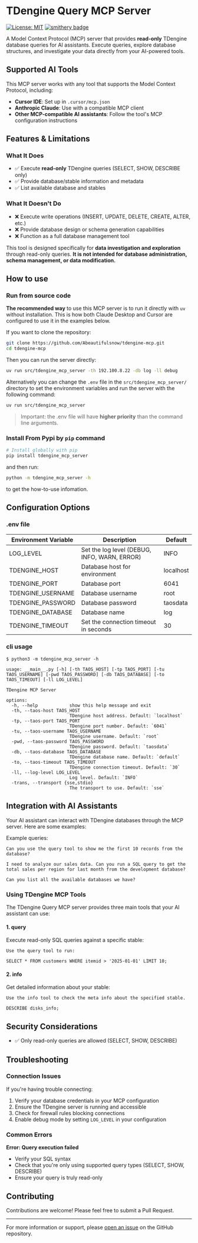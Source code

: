 # TDengine Query MCP Server

[![License: MIT](https://img.shields.io/badge/License-MIT-yellow.svg)](https://opensource.org/licenses/MIT)
[![smithery badge](https://smithery.ai/badge/@Abeautifulsnow/tdengine-mcp)](https://smithery.ai/server/@Abeautifulsnow/tdengine-mcp)

A Model Context Protocol (MCP) server that provides **read-only** TDengine database queries for AI assistants. Execute queries, explore database structures, and investigate your data directly from your AI-powered tools.

## Supported AI Tools

This MCP server works with any tool that supports the Model Context Protocol, including:

- **Cursor IDE**: Set up in `.cursor/mcp.json`
- **Anthropic Claude**: Use with a compatible MCP client
- **Other MCP-compatible AI assistants**: Follow the tool's MCP configuration instructions

## Features & Limitations

### What It Does

- ✅ Execute **read-only** TDengine queries (SELECT, SHOW, DESCRIBE only)
- ✅ Provide database/stable information and metadata
- ✅ List available database and stables

### What It Doesn't Do

- ❌ Execute write operations (INSERT, UPDATE, DELETE, CREATE, ALTER, etc.)
- ❌ Provide database design or schema generation capabilities
- ❌ Function as a full database management tool

This tool is designed specifically for **data investigation and exploration** through read-only queries. **It is not intended for database administration, schema management, or data modification.**

## How to use

### Run from source code

**The recommended way** to use this MCP server is to run it directly with `uv` without installation. This is how both Claude Desktop and Cursor are configured to use it in the examples below.

If you want to clone the repository:

```bash
git clone https://github.com/Abeautifulsnow/tdengine-mcp.git
cd tdengine-mcp
```

Then you can run the server directly:

```bash
uv run src/tdengine_mcp_server -th 192.100.8.22 -db log -ll debug
```

Alternatively you can change the `.env` file in the `src/tdengine_mcp_server/` directory to set the environment variables and run the server with the following command:

```bash
uv run src/tdengine_mcp_server
```

> Important: the .env file will have **higher priority** than the command line arguments.

### Install From Pypi by `pip` command

```bash
# Install globally with pip
pip install tdengine_mcp_server
```

and then run:

```bash
python -m tdengine_mcp_server -h
```

to get the how-to-use infomation.

## Configuration Options

### .env file

| Environment Variable | Description | Default |
|---------------------|-------------|---------|
| LOG_LEVEL | Set the log level (DEBUG, INFO, WARN, ERROR) | INFO |
| TDENGINE_HOST | Database host for environment | localhost |
| TDENGINE_PORT | Database port | 6041 |
| TDENGINE_USERNAME | Database username | root |
| TDENGINE_PASSWORD | Database password | taosdata |
| TDENGINE_DATABASE | Database name | log |
| TDENGINE_TIMEOUT | Set the connection timeout in seconds | 30 |

### cli usage

```text
$ python3 -m tdengine_mcp_server -h

usage: __main__.py [-h] [-th TAOS_HOST] [-tp TAOS_PORT] [-tu TAOS_USERNAME] [-pwd TAOS_PASSWORD] [-db TAOS_DATABASE] [-to TAOS_TIMEOUT] [-ll LOG_LEVEL]

TDengine MCP Server

options:
  -h, --help            show this help message and exit
  -th, --taos-host TAOS_HOST
                        TDengine host address. Default: `localhost`
  -tp, --taos-port TAOS_PORT
                        TDengine port number. Default: `6041`
  -tu, --taos-username TAOS_USERNAME
                        TDengine username. Default: `root`
  -pwd, --taos-password TAOS_PASSWORD
                        TDengine password. Default: `taosdata`
  -db, --taos-database TAOS_DATABASE
                        TDengine database name. Default: `default`
  -to, --taos-timeout TAOS_TIMEOUT
                        TDengine connection timeout. Default: `30`
  -ll, --log-level LOG_LEVEL
                        Log level. Default: `INFO`
  -trans, --transport {sse,stdio}
                        The transport to use. Default: `sse`
```

## Integration with AI Assistants

Your AI assistant can interact with TDengine databases through the MCP server. Here are some examples:

Example queries:

```
Can you use the query tool to show me the first 10 records from the database?
```

```
I need to analyze our sales data. Can you run a SQL query to get the total sales per region for last month from the development database?
```

```
Can you list all the available databases we have?
```

### Using TDengine MCP Tools

The TDengine Query MCP server provides three main tools that your AI assistant can use:

#### 1. query

Execute read-only SQL queries against a specific stable:

```
Use the query tool to run:

SELECT * FROM customers WHERE itemid > '2025-01-01' LIMIT 10;
```

#### 2. info

Get detailed information about your stable:

```
Use the info tool to check the meta info about the specified stable.

DESCRIBE disks_info;
```

## Security Considerations

- ✅ Only read-only queries are allowed (SELECT, SHOW, DESCRIBE)

## Troubleshooting

### Connection Issues

If you're having trouble connecting:

1. Verify your database credentials in your MCP configuration
2. Ensure the TDengine server is running and accessible
3. Check for firewall rules blocking connections
4. Enable debug mode by setting `LOG_LEVEL` in your configuration

### Common Errors

**Error: Query execution failed**

- Verify your SQL syntax
- Check that you're only using supported query types (SELECT, SHOW, DESCRIBE)
- Ensure your query is truly read-only

## Contributing

Contributions are welcome! Please feel free to submit a Pull Request.

---

For more information or support, please [open an issue](https://github.com/Abeautifulsnow/tdengine-mcp/issues) on the GitHub repository. 

